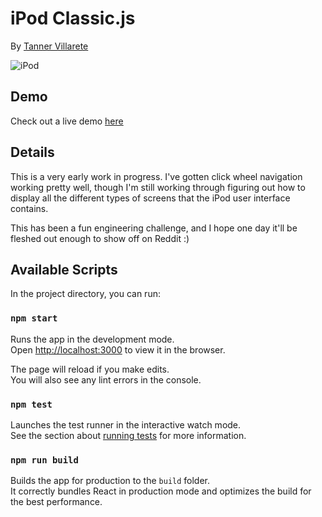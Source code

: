 # iPod Classic.js
By [Tanner Villarete](https://linkedin.com/in/tvillarete)

![iPod](https://user-images.githubusercontent.com/21055469/56868146-59483180-69a3-11e9-9209-dde17a7e8843.gif)

## Demo
Check out a live demo [here](http://tannerv.com/ipod)

## Details
This is a very early work in progress. I've gotten click wheel navigation working pretty well, though I'm still working through figuring out how to display all the different types of screens that the iPod user interface contains. 

This has been a fun engineering challenge, and I hope one day it'll be fleshed out enough to show off on Reddit :)

## Available Scripts

In the project directory, you can run:

### `npm start`

Runs the app in the development mode.<br>
Open [http://localhost:3000](http://localhost:3000) to view it in the browser.

The page will reload if you make edits.<br>
You will also see any lint errors in the console.

### `npm test`

Launches the test runner in the interactive watch mode.<br>
See the section about [running tests](https://facebook.github.io/create-react-app/docs/running-tests) for more information.

### `npm run build`

Builds the app for production to the `build` folder.<br>
It correctly bundles React in production mode and optimizes the build for the best performance.
